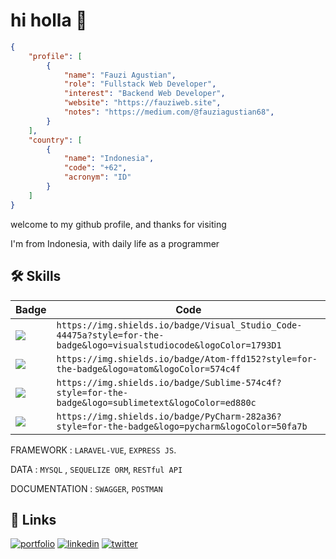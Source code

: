 
# hi holla 👋


```json
{ 
    "profile": [
        { 
            "name": "Fauzi Agustian",
            "role": "Fullstack Web Developer",
            "interest": "Backend Web Developer",
            "website": "https://fauziweb.site",
            "notes": "https://medium.com/@fauziagustian68",
        }
    ],
    "country": [
        { 
            "name": "Indonesia", 
            "code": "+62", 
            "acronym": "ID" 
        }
    ]
}
```

welcome to my github profile, and thanks for visiting

I'm from Indonesia, with daily life as a programmer


## 🛠 Skills

| Badge                                                                                                                                       | Code |
|---------------------------------------------------------------------------------------------------------------------------------------------|------|
| <a href="#"><img src="https://img.shields.io/badge/Visual_Studio_Code-44475a?style=for-the-badge&logo=visualstudiocode&logoColor=1793D1"></a> | `https://img.shields.io/badge/Visual_Studio_Code-44475a?style=for-the-badge&logo=visualstudiocode&logoColor=1793D1` |
| <a href="#"><img src="https://img.shields.io/badge/Atom-ffd152?style=for-the-badge&logo=atom&logoColor=574c4f"></a> | `https://img.shields.io/badge/Atom-ffd152?style=for-the-badge&logo=atom&logoColor=574c4f` |
| <a href="#"><img src="https://img.shields.io/badge/Sublime-574c4f?style=for-the-badge&logo=sublimetext&logoColor=ed880c"></a> | `https://img.shields.io/badge/Sublime-574c4f?style=for-the-badge&logo=sublimetext&logoColor=ed880c` |
| <a href="#"><img src="https://img.shields.io/badge/PyCharm-282a36?style=for-the-badge&logo=pycharm&logoColor=50fa7b"></a> | `https://img.shields.io/badge/PyCharm-282a36?style=for-the-badge&logo=pycharm&logoColor=50fa7b` |

FRAMEWORK : `LARAVEL-VUE`, `EXPRESS JS`.

DATA : `MYSQL` , `SEQUELIZE ORM`, `RESTful API`

DOCUMENTATION : `SWAGGER`, `POSTMAN`

## 🔗 Links
[![portfolio](https://img.shields.io/badge/my_portfolio-b0d?style=for-the-badge&logo=ko-fi&logoColor=white)](https://fauziweb.site/)
[![linkedin](https://img.shields.io/badge/linkedin-0A66C2?style=for-the-badge&logo=linkedin&logoColor=white)](https://www.linkedin.com/)
[![twitter](https://img.shields.io/badge/twitter-1DA1F2?style=for-the-badge&logo=twitter&logoColor=white)](https://twitter.com/sayazifau)

